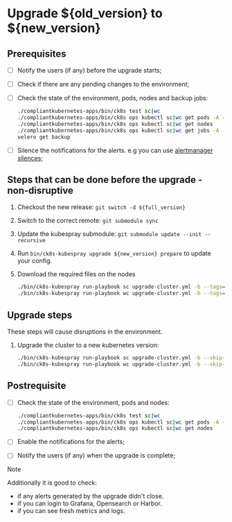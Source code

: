 # Upgrade ${old_version} to ${new_version}

## Prerequisites

- [ ] Notify the users (if any) before the upgrade starts;
- [ ] Check if there are any pending changes to the environment;
- [ ] Check the state of the environment, pods, nodes and backup jobs:

    ```bash
    ./compliantkubernetes-apps/bin/ck8s test sc|wc
    ./compliantkubernetes-apps/bin/ck8s ops kubectl sc|wc get pods -A -o custom-columns=NAMESPACE:metadata.namespace,POD:metadata.name,READY-false:status.containerStatuses[*].ready,REASON:status.containerStatuses[*].state.terminated.reason | grep false | grep -v Completed
    ./compliantkubernetes-apps/bin/ck8s ops kubectl sc|wc get nodes
    ./compliantkubernetes-apps/bin/ck8s ops kubectl sc|wc get jobs -A
    velero get backup
    ```

- [ ] Silence the notifications for the alerts. e.g you can use [alertmanager silences](https://prometheus.io/docs/alerting/latest/alertmanager/#silences);

## Steps that can be done before the upgrade - non-disruptive

1. Checkout the new release: `git switch -d ${full_version}`

1. Switch to the correct remote: `git submodule sync`

1. Update the kubespray submodule: `git submodule update --init --recursive`

1. Run `bin/ck8s-kubespray upgrade ${new_version} prepare` to update your config.

1. Download the required files on the nodes

    ```bash
    ./bin/ck8s-kubespray run-playbook sc upgrade-cluster.yml -b --tags=download
    ./bin/ck8s-kubespray run-playbook wc upgrade-cluster.yml -b --tags=download
    ```

## Upgrade steps

These steps will cause disruptions in the environment.

1. Upgrade the cluster to a new kubernetes version:

    ```bash
    ./bin/ck8s-kubespray run-playbook sc upgrade-cluster.yml -b --skip-tags=download
    ./bin/ck8s-kubespray run-playbook wc upgrade-cluster.yml -b --skip-tags=download
    ```

## Postrequisite

- [ ] Check the state of the environment, pods and nodes:

    ```bash
    ./compliantkubernetes-apps/bin/ck8s test sc|wc
    ./compliantkubernetes-apps/bin/ck8s ops kubectl sc|wc get pods -A -o custom-columns=NAMESPACE:metadata.namespace,POD:metadata.name,READY-false:status.containerStatuses[*].ready,REASON:status.containerStatuses[*].state.terminated.reason | grep false | grep -v Completed
    ./compliantkubernetes-apps/bin/ck8s ops kubectl sc|wc get nodes
    ```

- [ ] Enable the notifications for the alerts;
- [ ] Notify the users (if any) when the upgrade is complete;

> [!NOTE]
> Additionally it is good to check:
> - if any alerts generated by the upgrade didn't close.
> - if you can login to Grafana, Opensearch or Harbor.
> - if you can see fresh metrics and logs.
